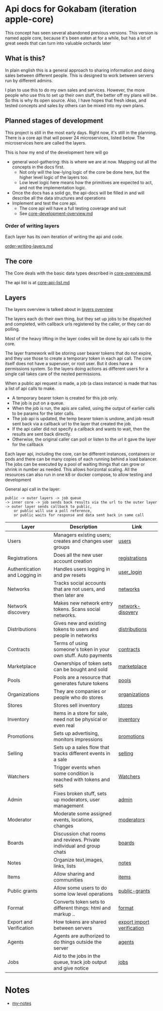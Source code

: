 # Api docs for Gokabam (iteration apple-core)

This concept has seen several abandoned previous versions. 
This version is named apple core, because it's been eaten at for a while, but has a lot of great seeds that can turn into valuable orchards later

## What is this?

In plain english this is a general approach to sharing information and doing sales between different people. This is designed to work between servers run by different admins.

I plan to use this to do my own sales and services. However, the more people who use this to set up their own stuff, the better off my plans will be. 
So this is why its open source. Also, I have hopes that fresh ideas, and tested concepts and sales by others can be mixed into my own plans. 


## Planned stages of development

This project is still in the most early days. Right now, it's still in the planning.
There is a core api that will power 24 microservices, listed below. The microservices here are called the layers.

This is how my end of the development here will go

* general wool-gathering: this is where we are at now. Mapping out all the concepts in the docs first. 
  * Not only will the low-lying logic of the core be done here, but the higher level logic of the layers too.
  * Low level logic here means how the primitives are expected to act, and not the implementation logic.
* Once the docs has a solid go, the api-docs will be filled in and will describe all the data structures and operations
* Implement and test the core api.
  * The core api will have a full testing coverage and suit
  * See [core-development-overview.md](v1/core-dev/core-development-overview.md)

### Order of writing layers

Each layer has its own iteration of writing the api and code. 

[order-writing-layers.md](v1/docs/order-writing-layers.md)


## The core 

The Core deals with the basic data types described in [core-overview.md](v1/docs/core-overview.md).

The api list is at [core-api-list.md](v1/docs/core-api-list.md)

## Layers
The layers overview is talked about in [layers overview](v1/docs/layers-overview.md)

The layers each do their own thing, but they set up jobs to be dispatched and completed, with callback urls registered by the caller, or they can do polling.

Most of the heavy lifting in the layer codes will be done by api calls to the core.

The layer framework will be storing user bearer tokens that do not expire, and they use those to create a temporary token in each api call.
The core itself does not have a superuser, or root user. But it does have a permissions system. So the layers doing actions as different users for a single call takes care of the nested permissions.


When a public api request is made, a job (a class instance) is made that has a list of api calls to make.
* A temporary bearer token is created for this job only.
* The job is put on a queue.
* When the job is run, the apis are called, using the output of earlier calls to be params for the later calls. 
* The job api is updated, the temp bearer token is undone, and job result sent back via a callback url to the layer that created the job.
* If the api caller did not specify a callback and wants to wait, then the results are sent back directly. 
* Otherwise, the original caller can poll or listen to the url it gave the layer for the callback

Each layer api, including the core, can be different instances, containers or pods and there can be many copies of each running behind a load balancer.
The jobs can be executed by a pool of waiting things that can grow or shrink in number as needed.
This allows horizontal scaling. All the resources can also run in one k8 or docker compose, to allow testing and development

General api call in the layer:
    
    public -> outer layers -> job queue 
    -> inner core -> job sends back results via the url to the outer layer
    -> outer layer sends callback to public,
        or public will use a poll reference,
        or public waits for response and data sent back in same call
 

| Layer                         | Description                                                           | Link                                                                       |
|-------------------------------|-----------------------------------------------------------------------|----------------------------------------------------------------------------|
| Users                         | Managers existing users; creates and changes user groups              | [users](v1/docs/layers/users.md)                                           |
| Registrations                 | Does all the new user account creation                                | [registrations](v1/docs/layers/registrations.md)                           |
| Authentication and Logging in | Handles users logging in and pw resets                                | [user_login](v1/docs/layers/user_login.md)                                 |
| Networks                      | Tracks social accounts that are not users, and then later are         | [networks](v1/docs/layers/networks.md)                                     |
| Network discovery             | Makes new network entry tokens. Scans social networks.                | [network-disovery](v1/docs/layers/network-disovery.md)                     |
| Distributions                 | Gives new and existing tokens to users and people in networks         | [distributions](v1/docs/layers/distributions.md)                           |
| Contracts                     | Terms of using someone's token in your own stuff. Auto payments       | [contracts](v1/docs/layers/contracts.md)                                   |
| Marketplace                   | Ownerships of token sets can be bought and sold                       | [marketplace](v1/docs/layers/marketplace.md)                               |
| Pools                         | Pools are a resource that generates future tokens                     | [pools](v1/docs/layers/pools.md)                                           |
| Organizations                 | They are companies or people who do stores                            | [organizations](v1/docs/layers/organizations.md)                           |
| Stores                        | Stores sell inventory                                                 | [stores](v1/docs/layers/stores.md)                                         |
| Inventory                     | Items in a store for sale, need not be physical or even real          | [inventory](v1/docs/layers/inventory.md)                                   |
| Promotions                    | Sets up advertising, monitors impressions                             | [promotions](v1/docs/layers/promotions.md)                                 |
| Selling                       | Sets up a sales flow that tracks different events in a sale           | [selling](v1/docs/layers/selling.md)                                       |
| Watchers                      | Trigger events when some condition is reached with tokens and sets    | [Watchers](v1/docs/layers/watcher.md)                                      |
| Admin                         | Fixes broken stuff, sets up moderators, user management               | [admin](v1/docs/layers/admin.md)                                           |
| Moderator                     | Moderate some assigned events, locations, changes                     | [moderators](v1/docs/layers/moderators.md)                                 |
| Boards                        | Discussion chat rooms and reviews. Private individual and group chats | [boards](v1/docs/layers/boards.md)                                         |
| Notes                         | Organize text,images, links, lists                                    | [notes](v1/docs/layers/notes.md)                                           |
| Items                         | Allow sharing and communities                                         | [items](v1/docs/layers/items.md)                                           |
| Public grants                 | Allow some users to do some low level operations                      | [public-grants](v1/docs/layers/public-grants.md)                           |
| Format                        | Converts token sets to different things: html and markup ..           | [format](v1/docs/layers/format.md)                                         |
| Export and Verification       | How tokens are shared between servers                                 | [export import verification](v1/docs/layers/export-import-verification.md) |
| Agents                        | Agents are authorized to do things outside the server                 | [agents](v1/docs/layers/agents.md)                                         |
| Jobs                          | Aid to the jobs in the queue, track job output and give notice        | [jobs](v1/docs/layers/jobs.md)                                             |



# Notes

* [my-notes](notes/my-notes.md)
